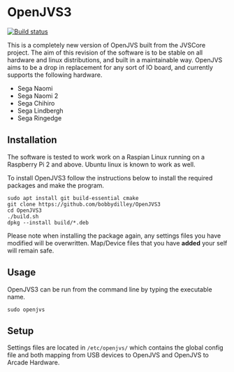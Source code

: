 # OpenJVS3
[![Build status](https://github.com/bobbydilley/OpenJVS3/workflows/Build/badge.svg?branch=master)](https://github.com/bobbydilley/OpenJVS3/actions?query=branch%3Amaster)

This is a completely new version of OpenJVS built from the JVSCore project. The aim of this revision of the software is to be stable on all hardware and linux distributions, and built in a maintainable way. OpenJVS aims to be a drop in replacement for any sort of IO board, and currently supports the following hardware.

- Sega Naomi
- Sega Naomi 2
- Sega Chihiro
- Sega Lindbergh
- Sega Ringedge

## Installation

The software is tested to work work on a Raspian Linux running on a Raspberry Pi 2 and above. Ubuntu linux is known to work as well.

To install OpenJVS3 follow the instructions below to install the required packages and make the program.

```
sudo apt install git build-essential cmake
git clone https://github.com/bobbydilley/OpenJVS3
cd OpenJVS3
./build.sh
dpkg --install build/*.deb
```

Please note when installing the package again, any settings files you have modified will be overwritten. Map/Device files that you have __added__ your self will remain safe.

## Usage

OpenJVS3 can be run from the command line by typing the executable name.

```
sudo openjvs
```

## Setup

Settings files are located in `/etc/openjvs/` which contains the global config file and both mapping from USB devices to OpenJVS and OpenJVS to Arcade Hardware.
